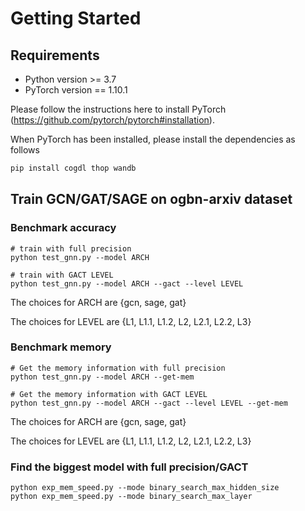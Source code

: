 # Getting Started

## Requirements

- Python version >= 3.7
- PyTorch version == 1.10.1

Please follow the instructions here to install PyTorch (https://github.com/pytorch/pytorch#installation).

When PyTorch has been installed,  please install the dependencies as follows

```bash
pip install cogdl thop wandb
```

## Train GCN/GAT/SAGE on ogbn-arxiv dataset
### Benchmark accuracy
```
# train with full precision
python test_gnn.py --model ARCH

# train with GACT LEVEL
python test_gnn.py --model ARCH --gact --level LEVEL
```

The choices for ARCH are {gcn, sage, gat}

The choices for LEVEL are {L1, L1.1, L1.2, L2, L2.1, L2.2, L3}

### Benchmark memory
```
# Get the memory information with full precision
python test_gnn.py --model ARCH --get-mem

# Get the memory information with GACT LEVEL
python test_gnn.py --model ARCH --gact --level LEVEL --get-mem
```

The choices for ARCH are {gcn, sage, gat}

The choices for LEVEL are {L1, L1.1, L1.2, L2, L2.1, L2.2, L3}

### Find the biggest model with full precision/GACT
```
python exp_mem_speed.py --mode binary_search_max_hidden_size
python exp_mem_speed.py --mode binary_search_max_layer
```
